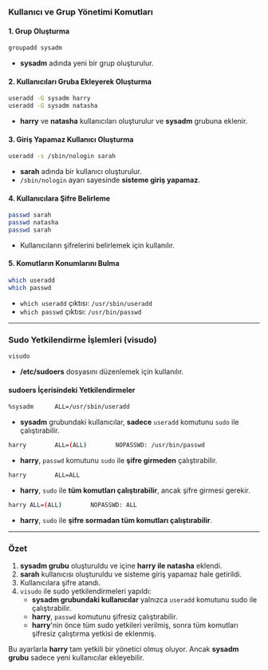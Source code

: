 ### **Kullanıcı ve Grup Yönetimi Komutları**

#### **1. Grup Oluşturma**
```bash
groupadd sysadm
```
- **sysadm** adında yeni bir grup oluşturulur.

#### **2. Kullanıcıları Gruba Ekleyerek Oluşturma**
```bash
useradd -G sysadm harry
useradd -G sysadm natasha
```
- **harry** ve **natasha** kullanıcıları oluşturulur ve **sysadm** grubuna eklenir.

#### **3. Giriş Yapamaz Kullanıcı Oluşturma**
```bash
useradd -s /sbin/nologin sarah
```
- **sarah** adında bir kullanıcı oluşturulur.
- `/sbin/nologin` ayarı sayesinde **sisteme giriş yapamaz**.

#### **4. Kullanıcılara Şifre Belirleme**
```bash
passwd sarah
passwd natasha
passwd sarah
```
- Kullanıcıların şifrelerini belirlemek için kullanılır.

#### **5. Komutların Konumlarını Bulma**
```bash
which useradd
which passwd
```
- `which useradd` çıktısı: `/usr/sbin/useradd`
- `which passwd` çıktısı: `/usr/bin/passwd`

---

### **Sudo Yetkilendirme İşlemleri (visudo)**
```bash
visudo
```
- **/etc/sudoers** dosyasını düzenlemek için kullanılır.

#### **sudoers İçerisindeki Yetkilendirmeler**
```bash
%sysadm      ALL=/usr/sbin/useradd
```
- **sysadm** grubundaki kullanıcılar, **sadece** `useradd` komutunu `sudo` ile çalıştırabilir.

```bash
harry        ALL=(ALL)        NOPASSWD: /usr/bin/passwd
```
- **harry**, `passwd` komutunu `sudo` ile **şifre girmeden** çalıştırabilir.

```bash
harry        ALL=ALL
```
- **harry**, `sudo` ile **tüm komutları çalıştırabilir**, ancak şifre girmesi gerekir.

```bash
harry ALL=(ALL)        NOPASSWD: ALL
```
- **harry**, `sudo` ile **şifre sormadan tüm komutları çalıştırabilir**.

---

### **Özet**
1. **sysadm grubu** oluşturuldu ve içine **harry ile natasha** eklendi.
2. **sarah** kullanıcısı oluşturuldu ve sisteme giriş yapamaz hale getirildi.
3. Kullanıcılara şifre atandı.
4. `visudo` ile sudo yetkilendirmeleri yapıldı:
   - **sysadm grubundaki kullanıcılar** yalnızca `useradd` komutunu sudo ile çalıştırabilir.
   - **harry**, `passwd` komutunu şifresiz çalıştırabilir.
   - **harry**'nin önce tüm sudo yetkileri verilmiş, sonra tüm komutları şifresiz çalıştırma yetkisi de eklenmiş.

Bu ayarlarla **harry** tam yetkili bir yönetici olmuş oluyor. Ancak **sysadm grubu** sadece yeni kullanıcılar ekleyebilir.

